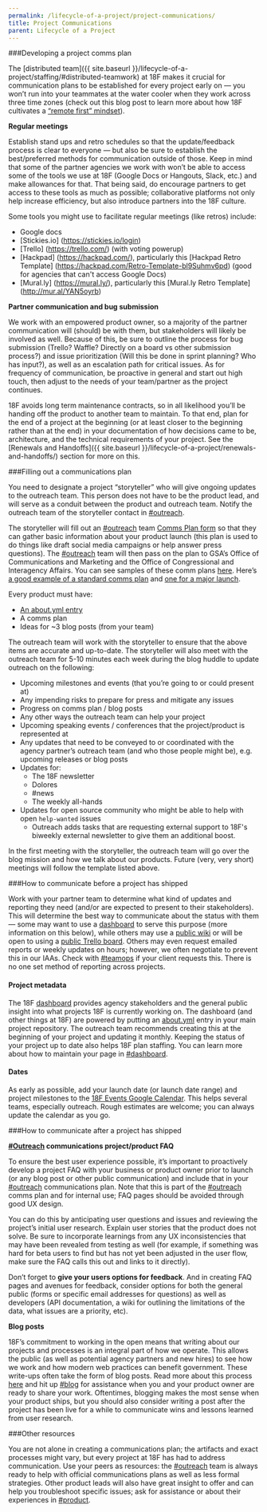 ```yaml
---
permalink: /lifecycle-of-a-project/project-communications/
title: Project Communications
parent: Lifecycle of a Project
---
```

###Developing a project comms plan

The [distributed team]({{ site.baseurl }}/lifecycle-of-a-project/staffing/#distributed-teamwork) at 18F makes it crucial for communication plans to be established for every project early on — you won’t run into your teammates at the water cooler when they work across three time zones (check out this blog post to learn more about how 18F cultivates a [“remote first” mindset](https://18f.gsa.gov/2015/10/15/best-practices-for-distributed-teams/)).

**Regular meetings**

Establish stand ups and retro schedules so that the update/feedback process is clear to everyone — but also be sure to establish the best/preferred methods for communication outside of those. Keep in mind that some of the partner agencies we work with won’t be able to access some of the tools we use at 18F (Google Docs or Hangouts, Slack, etc.) and make allowances for that. That being said, do encourage partners to get access to these tools as much as possible; collaborative platforms not only help increase efficiency, but also introduce partners into the 18F culture.

Some tools you might use to facilitate regular meetings (like retros) include:

- Google docs
- [Stickies.io] (https://stickies.io/login)
- [Trello] (https://trello.com/) (with voting powerup)
- [Hackpad] (https://hackpad.com/), particularly this [Hackpad Retro Template] (https://hackpad.com/Retro-Template-bl9Suhmv6pd) (good for agencies that can't access Google Docs)
- [Mural.ly] (https://mural.ly/), particularly this [Mural.ly Retro Template] (http://mur.al/YAN5oyrb)

**Partner communication and bug submission**

We work with an empowered product owner, so a majority of the partner communication will (should) be with them, but stakeholders will likely be involved as well. Because of this, be sure to outline the process for bug submission (Trello? Waffle? Directly on a board vs other submission process?) and issue prioritization (Will this be done in sprint planning? Who has input?), as well as an escalation path for critical issues. As for frequency of communication, be proactive in general and start out high touch, then adjust to the needs of your team/partner as the project continues.

18F avoids long term maintenance contracts, so in all likelihood you’ll be handing off the product to another team to maintain. To that end, plan for the end of a project at the beginning (or at least closer to the beginning rather than at the end) in your documentation of how decisions came to be, architecture, and the technical requirements of your project. See the [Renewals and Handoffs]({{ site.baseurl }}/lifecycle-of-a-project/renewals-and-handoffs/) section for more on this.

###Filling out a communications plan

You need to designate a project “storyteller” who will give ongoing updates to the outreach team. This person does not have to be the product lead, and will serve as a conduit between the product and outreach team. Notify the outreach team of the storyteller contact in [#outreach](https://gsa-tts.slack.com/messages/outreach/).

The storyteller will fill out an [#outreach](https://gsa-tts.slack.com/messages/outreach/) team [Comms Plan form](https://docs.google.com/document/d/1xc7H6m7lfesCN-phJGvGSDPmtoinB5sM9KAA8deMNTQ/edit) so that they can gather basic information about your product launch (this plan is used to do things like draft social media campaigns or help answer press questions). The [#outreach](https://gsa-tts.slack.com/messages/outreach/) team will then pass on the plan to GSA’s Office of Communications and Marketing and the Office of Congressional and Interagency Affairs. You can see samples of these comm plans [here](https://drive.google.com/drive/u/0/folders/0B7hjBcSbIxAnfndJTWJDWjVaX2NjVnRfNGhGazRjYnNVVXhHcnJuNmJOdEtXQ09VTkNBU0E). Here’s [a good example of a standard comms plan](https://docs.google.com/document/d/1hqdYs2yR4iBhqFP-utEcdqQLdteJvgx5lP9L2ROzNhI/edit#heading=h.luo7pdd2ubbk) and [one for a major launch](https://docs.google.com/document/d/1zFk9rpV8LcdbaaS25K1msRzGnEoi7i0QNR2vrcENatQ/edit#heading=h.luo7pdd2ubbk).

Every product must have:

- [An about.yml entry](#project-metadata)
- A comms plan
- Ideas for ~3 blog posts (from your team)

The outreach team will work with the storyteller to ensure that the above items are accurate and up-to-date. The storyteller will also meet with the outreach team for 5-10 minutes each week during the blog huddle to update outreach on the following:

- Upcoming milestones and events (that you’re going to or could present at)
- Any impending risks to prepare for press and mitigate any issues
- Progress on comms plan / blog posts
- Any other ways the outreach team can help your project
- Upcoming speaking events / conferences that the project/product is represented at
- Any updates that need to be conveyed to or coordinated with the agency partner’s outreach team (and who those people might be), e.g. upcoming releases or blog posts
- Updates for:
    - The 18F newsletter
    - Dolores
    - #news
    - The weekly all-hands
- Updates for open source community who might be able to help with open `help-wanted` issues
    - Outreach adds tasks that are requesting external support to 18F's biweekly external newsletter to give them an additional boost.

In the first meeting with the storyteller, the outreach team will go over the blog mission and how we talk about our products. Future (very, very short) meetings will follow the template listed above.

###How to communicate before a project has shipped

Work with your partner team to determine what kind of updates and reporting they need (and/or are expected to present to their stakeholders). This will determine the best way to communicate about the status with them — some may want to use a [dashboard](https://18f.gsa.gov/dashboard/) to serve this purpose (more information on this below), while others may use a [public wiki](https://github.com/18F/doi-extractives-data/wiki) or will be open to using a [public Trello board](https://18f.gsa.gov/2015/12/07/what-exactly-do-we-even-do-all-day/). Others may even request emailed reports or weekly updates on hours; however, we often negotiate to prevent this in our IAAs. Check with [#teamops](https://gsa-tts.slack.com/messages/teamops) if your client requests this. There is no one set method of reporting across projects.

#### Project metadata

The 18F [dashboard](https://18f.gsa.gov/dashboard/) provides agency stakeholders and the general public insight into what projects 18F is currently working on. The dashboard (and other things at 18F) are powered by putting an [about.yml](https://github.com/18F/about_yml) entry in your main project repository. The outreach team recommends creating this at the beginning of your project and updating it monthly. Keeping the status of your project up to date also helps 18F plan staffing. You can learn more about how to maintain your page in [#dashboard](https://gsa-tts.slack.com/messages/dashboard).

#### Dates

As early as possible, add your launch date (or launch date range) and project milestones to the [18F Events Google Calendar](https://calendar.google.com/calendar/embed?src=gsa.gov_3rapmucstu32ma18da84el20ug@group.calendar.google.com&ctz=America/New_York). This helps several teams, especially outreach. Rough estimates are welcome; you can always update the calendar as you go.

###How to communicate after a project has shipped

**[#Outreach](https://gsa-tts.slack.com/messages/outreach/) communications project/product FAQ**

To ensure the best user experience possible, it’s important to proactively develop a project FAQ with your business or product owner prior to launch (or any blog post or other public communication) and include that in your [#outreach](https://gsa-tts.slack.com/messages/outreach/) communications plan. Note that this is part of the [#outreach](https://gsa-tts.slack.com/messages/outreach/) comms plan and for internal use; FAQ pages should be avoided through good UX design.

You can do this by anticipating user questions and issues and reviewing the project’s initial user research. Explain user stories that the product does not solve. Be sure to incorporate learnings from any UX inconsistencies that may have been revealed from testing as well (for example, if something was hard for beta users to find but has not yet been adjusted in the user flow, make sure the FAQ calls this out and links to it directly).

Don’t forget to **give your users options for feedback**. And in creating FAQ pages and avenues for feedback, consider options for both the general public (forms or specific email addresses for questions) as well as developers (API documentation, a wiki for outlining the limitations of the data, what issues are a priority, etc).

**Blog posts**

18F’s commitment to working in the open means that writing about our projects and processes is an integral part of how we operate. This allows the public (as well as potential agency partners and new hires) to see how we work and how modern web practices can benefit government. These write-ups often take the form of blog posts. Read more about this process [here](https://hub.18f.gov/blogging/) and hit up [#blog](https://gsa-tts.slack.com/messages/blog/) for assistance when you and your product owner are ready to share your work. Oftentimes, blogging makes the most sense when your product ships, but you should also consider writing a post after the project has been live for a while to communicate wins and lessons learned from user research.

###Other resources

You are not alone in creating a communications plan; the artifacts and exact processes might vary, but every project at 18F has had to address communication. Use your peers as resources: the [#outreach](https://gsa-tts.slack.com/messages/outreach/) team is always ready to help with official communications plans as well as less formal strategies. Other product leads will also have great insight to offer and can help you troubleshoot specific issues; ask for assistance or about their experiences in [#product](https://gsa-tts.slack.com/messages/product).
